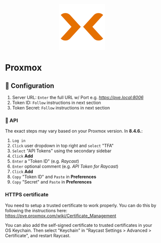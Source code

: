 <p align="center">
    <img src="./assets/icon@dark.png" width="150" height="150" />
</p>

# Proxmox

## 🔧 Configuration

1. Server URL: `Enter` the full URL w/ Port e.g. _https://pve.local:8006_
2. Token ID: `Follow` instructions in next section
3. Token Secret: `Follow` instructions in next section

### 🔐 API

The exact steps may vary based on your Proxmox version. In **8.4.6.**:

1. `Log in`
2. `Click` user dropdown in top right and `select` "TFA"
3. `Select` "API Tokens" using the secondary sidebar
4. `Click` **Add**
5. `Enter` a "Token ID" (e.g. _Raycast_)
6. `Enter` optional comment (e.g. _API Token for Raycast_)
7. `Click` **Add**
8. `Copy` "Token ID" and `Paste` in **Preferences**
8. `Copy` "Secret" and `Paste` in **Preferences**

### HTTPS certificate
You need to setup a trusted certificate to work properly. You can do this by following the instructions here:
https://pve.proxmox.com/wiki/Certificate_Management

You can also add the self-signed certificate to trusted certificates in your OS Keychain. Then select "Keychain" in
"Raycast Settings > Advanced > Certificate", and restart Raycast.